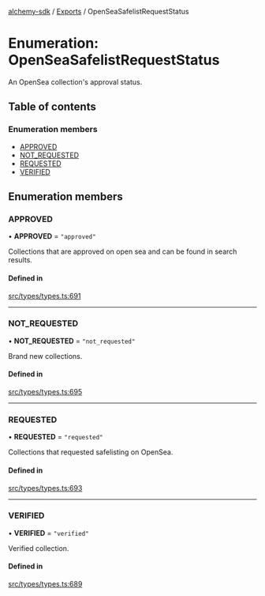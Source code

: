 [alchemy-sdk](../README.md) / [Exports](../modules.md) / OpenSeaSafelistRequestStatus

# Enumeration: OpenSeaSafelistRequestStatus

An OpenSea collection's approval status.

## Table of contents

### Enumeration members

- [APPROVED](OpenSeaSafelistRequestStatus.md#approved)
- [NOT\_REQUESTED](OpenSeaSafelistRequestStatus.md#not_requested)
- [REQUESTED](OpenSeaSafelistRequestStatus.md#requested)
- [VERIFIED](OpenSeaSafelistRequestStatus.md#verified)

## Enumeration members

### APPROVED

• **APPROVED** = `"approved"`

Collections that are approved on open sea and can be found in search results.

#### Defined in

[src/types/types.ts:691](https://github.com/alchemyplatform/alchemy-sdk-js/blob/873c9882/src/types/types.ts#L691)

___

### NOT\_REQUESTED

• **NOT\_REQUESTED** = `"not_requested"`

Brand new collections.

#### Defined in

[src/types/types.ts:695](https://github.com/alchemyplatform/alchemy-sdk-js/blob/873c9882/src/types/types.ts#L695)

___

### REQUESTED

• **REQUESTED** = `"requested"`

Collections that requested safelisting on OpenSea.

#### Defined in

[src/types/types.ts:693](https://github.com/alchemyplatform/alchemy-sdk-js/blob/873c9882/src/types/types.ts#L693)

___

### VERIFIED

• **VERIFIED** = `"verified"`

Verified collection.

#### Defined in

[src/types/types.ts:689](https://github.com/alchemyplatform/alchemy-sdk-js/blob/873c9882/src/types/types.ts#L689)
